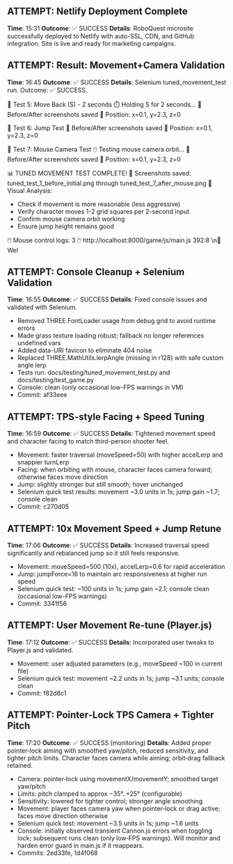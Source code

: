 
## ATTEMPT: Netlify Deployment Complete
**Time**: 15:31
**Outcome**: ✅ SUCCESS
**Details**: RoboQuest microsite successfully deployed to Netlify with auto-SSL, CDN, and GitHub integration. Site is live and ready for marketing campaigns.

## ATTEMPT: Result: Movement+Camera Validation
**Time**: 16:45
**Outcome**: ✅ SUCCESS
**Details**: Selenium tuned_movement_test run. Outcome: ✅ SUCCESS.

🎯 Test 5: Move Back (S) - 2 seconds
   ⏱️ Holding S for 2 seconds...
   📸 Before/After screenshots saved
   📍 Position: x=0.1, y=2.3, z=0

🎯 Test 6: Jump Test
   📸 Before/After screenshots saved
   📍 Position: x=0.1, y=2.3, z=0

🎯 Test 7: Mouse Camera Test
   🖱️ Testing mouse camera orbit...
   📸 Before/After screenshots saved
   📍 Position: x=0.1, y=2.3, z=0

📊 TUNED MOVEMENT TEST COMPLETE!
📸 Screenshots saved: tuned_test_1_before_initial.png through tuned_test_7_after_mouse.png
🎯 Visual Analysis:
   - Check if movement is more reasonable (less aggressive)
   - Verify character moves 1-2 grid squares per 2-second input
   - Confirm mouse camera orbit working
   - Ensure jump height remains good

🖱️ Mouse control logs: 3
🖱️ http://localhost:8000/game/js/main.js 392:8 \n🤖 Wel

## ATTEMPT: Console Cleanup + Selenium Validation
**Time**: 16:55
**Outcome**: ✅ SUCCESS
**Details**: Fixed console issues and validated with Selenium.

- Removed THREE.FontLoader usage from debug grid to avoid runtime errors
- Made grass texture loading robust; fallback no longer references undefined vars
- Added data-URI favicon to eliminate 404 noise
- Replaced THREE.MathUtils.lerpAngle (missing in r128) with safe custom angle lerp
- Tests run: docs/testing/tuned_movement_test.py and docs/testing/test_game.py
- Console: clean (only occasional low-FPS warnings in VM)
- Commit: af33eee

## ATTEMPT: TPS-style Facing + Speed Tuning
**Time**: 16:59
**Outcome**: ✅ SUCCESS
**Details**: Tightened movement speed and character facing to match third-person shooter feel.

- Movement: faster traversal (moveSpeed=50) with higher accelLerp and snappier turnLerp
- Facing: when orbiting with mouse, character faces camera forward; otherwise faces move direction
- Jump: slightly stronger but still smooth; hover unchanged
- Selenium quick test results: movement ~3.0 units in 1s; jump gain ~1.7; console clean
- Commit: c270d05

## ATTEMPT: 10x Movement Speed + Jump Retune
**Time**: 17:06
**Outcome**: ✅ SUCCESS
**Details**: Increased traversal speed significantly and rebalanced jump so it still feels responsive.

- Movement: moveSpeed=500 (10x), accelLerp=0.6 for rapid acceleration
- Jump: jumpForce=16 to maintain arc responsiveness at higher run speed
- Selenium quick test: ~100 units in 1s; jump gain ~2.1; console clean (occasional low-FPS warnings)
- Commit: 3341f56

## ATTEMPT: User Movement Re‑tune (Player.js)
**Time**: 17:12
**Outcome**: ✅ SUCCESS
**Details**: Incorporated user tweaks to Player.js and validated.

- Movement: user adjusted parameters (e.g., moveSpeed ~100 in current file)
- Selenium quick test: movement ~2.2 units in 1s; jump ~3.1 units; console clean
- Commit: f82d8c1

## ATTEMPT: Pointer‑Lock TPS Camera + Tighter Pitch
**Time**: 17:20
**Outcome**: ✅ SUCCESS (monitoring)
**Details**: Added proper pointer‑lock aiming with smoothed yaw/pitch, reduced sensitivity, and tighter pitch limits. Character faces camera while aiming; orbit‑drag fallback retained.

- Camera: pointer‑lock using movementX/movementY; smoothed target yaw/pitch
- Limits: pitch clamped to approx −35°..+25° (configurable)
- Sensitivity: lowered for tighter control; stronger angle smoothing
- Movement: player faces camera yaw when pointer‑lock or drag active; faces move direction otherwise
- Selenium quick test: movement ~3.5 units in 1s; jump ~1.6 units
- Console: initially observed transient Cannon.js errors when toggling lock; subsequent runs clean (only low‑FPS warnings). Will monitor and harden error guard in main.js if it reappears.
- Commits: 2ed33fe, 1d4f068
